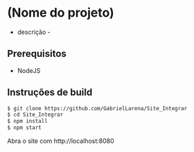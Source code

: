 # (Nome do projeto)

- descrição -

## Prerequisitos

- NodeJS 

## Instruções de build

```bash
$ git clone https://github.com/GabrielLarena/Site_Integrar
$ cd Site_Integrar
$ npm install
$ npm start
```

Abra o site com http://localhost:8080